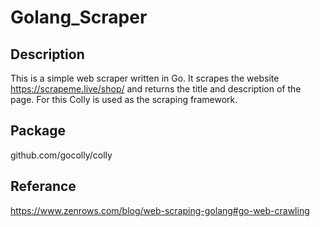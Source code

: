 # Golang_Scraper

## Description

This is a simple web scraper written in Go. It scrapes the website https://scrapeme.live/shop/ and returns the title and description of the page.
For this Colly is used as the scraping framework.

## Package

github.com/gocolly/colly

## Referance

https://www.zenrows.com/blog/web-scraping-golang#go-web-crawling
